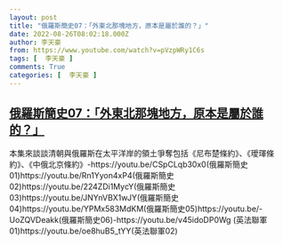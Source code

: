 ```yaml
---
layout: post
title: "俄羅斯簡史07：「外東北那塊地方，原本是屬於誰的？」"
date: 2022-08-26T08:02:18.000Z
author: 李天豪
from: https://www.youtube.com/watch?v=pVzpWRy1C6s
tags: [  李天豪 ]
comments: True
categories: [  李天豪 ]
---
```

<!--1661500938000-->
[俄羅斯簡史07：「外東北那塊地方，原本是屬於誰的？」](https://www.youtube.com/watch?v=pVzpWRy1C6s)
------

<div>
本集來談談清朝與俄羅斯在太平洋岸的領土爭奪包括《尼布楚條約》、《璦琿條約》、《中俄北京條約》-https://youtu.be/CSpCLqb30x0(俄羅斯簡史01)https://youtu.be/Rn1Yyon4xP4(俄羅斯簡史02)https://youtu.be/224ZDi1MycY(俄羅斯簡史03)https://youtu.be/JNYnVBX1wJY(俄羅斯簡史04)https://youtu.be/YPMx583MdKM(俄羅斯簡史05)https://youtu.be/-UoZQVDeakk(俄羅斯簡史06)-https://youtu.be/v45idoDP0Wg (英法聯軍01)https://youtu.be/oe8huB5_tYY(英法聯軍02)
</div>
